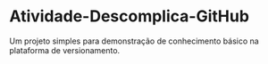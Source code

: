 # Atividade-Descomplica-GitHub
Um projeto simples para demonstração de conhecimento básico na plataforma de versionamento.
